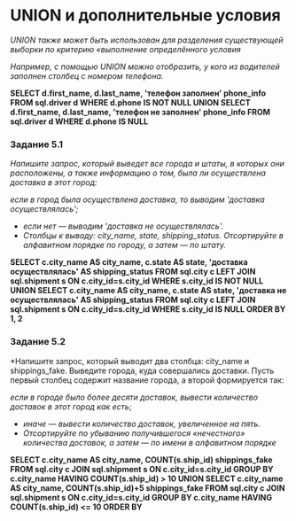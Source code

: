 # UNION и дополнительные условия

*UNION также может быть использован для разделения существующей выборки по критерию «выполнение определённого условия*

*Например, с помощью UNION можно отобразить, у кого из водителей заполнен столбец с номером телефона.*

**SELECT
         d.first_name,
         d.last_name,
         'телефон заполнен' phone_info
FROM
         sql.driver d
WHERE d.phone IS NOT NULL
UNION
SELECT
         d.first_name,
         d.last_name,
         'телефон не заполнен' phone_info
FROM
         sql.driver d
WHERE d.phone IS NULL**

### Задание 5.1

*Напишите запрос, который выведет все города и штаты, в которых они расположены, а также информацию о том, была ли осуществлена доставка в этот город:*

*если в город была осуществлена доставка, то выводим 'доставка осуществлялась';*
- *если нет — выводим 'доставка не осуществлялась'.*
- *Столбцы к выводу: city_name, state, shipping_status. Отсортируйте в алфавитном порядке по городу, а затем — по штату.*

**SELECT 
     c.city_name AS city_name,
     c.state AS state,
    'доставка осуществлялась' AS shipping_status
FROM 
    sql.city c
    LEFT JOIN sql.shipment s ON c.city_id=s.city_id
WHERE s.city_id IS NOT NULL
UNION
SELECT 
     c.city_name AS city_name,
     c.state AS state,
    'доставка не осуществлялась' AS shipping_status
FROM 
    sql.city c
    LEFT JOIN sql.shipment s ON c.city_id=s.city_id
WHERE s.city_id IS NULL
ORDER BY 1, 2**

### Задание 5.2

*Напишите запрос, который выводит два столбца: city_name и shippings_fake. Выведите города, куда совершались доставки. Пусть первый столбец содержит название города, а второй формируется так:

*если в городе было более десяти доставок, вывести количество доставок в этот город как есть*;
- *иначе — вывести количество доставок, увеличенное на пять.*
- *Отсортируйте по убыванию получившегося «нечестного» количества доставок, а затем — по имени в алфавитном порядке*

**SELECT
    c.city_name AS city_name,
    COUNT(s.ship_id) shippings_fake
FROM
    sql.city c
    JOIN sql.shipment s ON c.city_id=s.city_id
GROUP BY
    c.city_name
HAVING
     COUNT(s.ship_id) > 10
UNION
SELECT
    c.city_name AS city_name,
    COUNT(s.ship_id)+5 shippings_fake
FROM
    sql.city c
    JOIN sql.shipment s ON c.city_id=s.city_id
GROUP BY
    c.city_name
HAVING
     COUNT(s.ship_id) <= 10
ORDER BY**